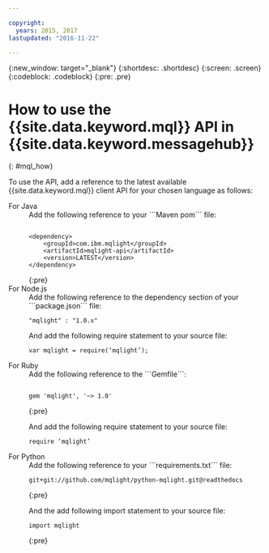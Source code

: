 ```yaml
---

copyright:
  years: 2015, 2017
lastupdated: "2016-11-22"

---
```


{:new_window: target="_blank"}
{:shortdesc: .shortdesc}
{:screen: .screen}
{:codeblock: .codeblock}
{:pre: .pre}

# How to use the {{site.data.keyword.mql}} API in {{site.data.keyword.messagehub}}
{: #mql_how}


To use the API, add a reference to the latest available {{site.data.keyword.mql}} client API for your chosen language as follows:

<dl><dt>For Java</dt>
<dd>Add the following reference to your ```Maven pom``` file:
<pre>
<code>
&lt;dependency&gt;
    &lt;groupId&gt;com.ibm.mqlight&lt;/groupId&gt;
    &lt;artifactId&gt;mqlight-api&lt;/artifactId&gt;
    &lt;version&gt;LATEST&lt;/version&gt;
&lt;/dependency&gt;
</code></pre>
{:pre}

</dd>
<dt>For Node.js</dt>
<dd>Add the following reference to the dependency section of your ```package.json```
file:<pre><code>"mqlight" : "1.0.x"</code></pre>

And add the following require statement to your source
file:<pre><code>var mqlight = require(‘mqlight’);</code></pre>
</dd>
<dt>For Ruby</dt>
<dd>Add the following reference to the
```Gemfile```:<pre><code>
gem 'mqlight', '~> 1.0'</code></pre>
{:pre}

And add the following require statement to your source
file:<pre><code>require ‘mqlight’</code></pre>
</dd>
<dt>For Python</dt>
<dd>Add the following reference to your ```requirements.txt```
file:<pre><code>git+git://github.com/mqlight/python-mqlight.git@readthedocs</code></pre>
{:pre}


And the add following import statement to your source
file:<pre><code>import mqlight</code></pre>
{:pre}

</dd>
</dl>
